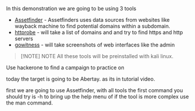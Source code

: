 In this demonstration we are going to be using 3 tools 

- [Assetfinder](https://github.com/tomnomnom/assetfinder) -  Assetfinders uses data sources from websites like wayback machine to find potential domains within a subdomain. 
- [httprobe](https://github.com/tomnomnom/httprobe) -  will take a list of domains and and try to find https and http servers 
- [gowitness](https://github.com/sensepost/gowitness) - will take screenshots of web interfaces like the admin

> [!NOTE] NOTE
> All these tools will be preinstalled with kali linux. 


Use hackerone to find a campaign to practice on

today the target is going to be Abertay. as its in tutorial video. 

first we are going to use Assetfinder, with all tools the first command you should try is -h to bring up the help menu of if the tool is more complex use the man command. 


